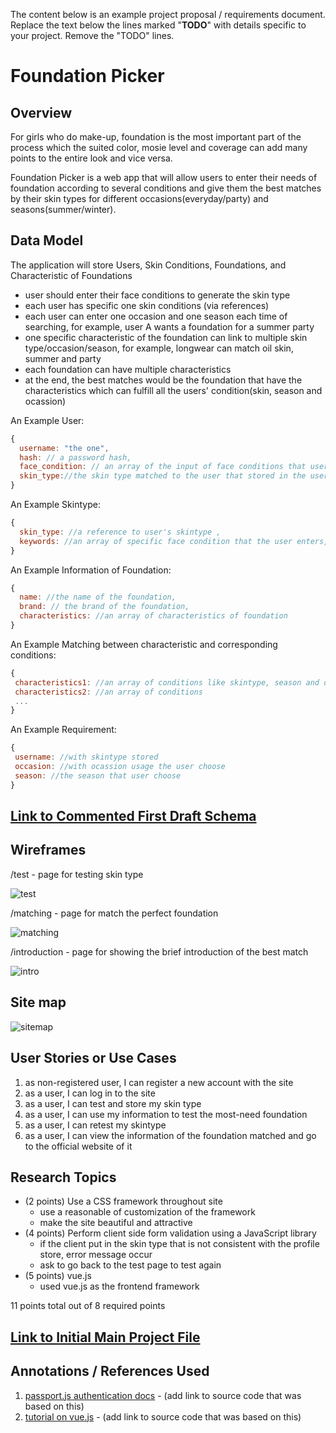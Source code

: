 The content below is an example project proposal / requirements document. Replace the text below the lines marked "__TODO__" with details specific to your project. Remove the "TODO" lines.
 
# Foundation Picker


## Overview

For girls who do make-up, foundation is the most important part of the process which the suited color, mosie level and coverage can add many points to the entire look and vice versa. 

Foundation Picker is a web app that will allow users to enter their needs of foundation according to several conditions and give them the best matches by their skin types for different occasions(everyday/party) and seasons(summer/winter). 

## Data Model



The application will store Users, Skin Conditions, Foundations, and Characteristic of Foundations

* user should enter their face conditions to generate the skin type
* each user has specific one skin conditions (via references)
* each user can enter one occasion and one season each time of searching, for example, user A wants a foundation for a summer party 
* one specific characteristic of the foundation can link to multiple skin type/occasion/season, for example, longwear can match oil skin, summer and party
* each foundation can have multiple characteristics
* at the end, the best matches would be the foundation that have the characteristics which can fulfill all the users' condition(skin, season and ocassion)



An Example User:

```javascript
{
  username: "the one",
  hash: // a password hash,
  face_condition: // an array of the input of face conditions that user enters,
  skin_type://the skin type matched to the user that stored in the user profile
}
```


An Example Skintype:

```javascript
{
  skin_type: //a reference to user's skintype ,
  keywords: //an array of specific face condition that the user enters,
}

```

An Example Information of Foundation:

```javascript
{
  name: //the name of the foundation,
  brand: // the brand of the foundation,
  characteristics: //an array of characteristics of foundation 
}
```

An Example Matching between characteristic and corresponding conditions:
```javascript
{
 characteristics1: //an array of conditions like skintype, season and ocassion of usage
 characteristics2: //an array of conditions 
 ...
}
```
An Example Requirement:
```javascript
{
 username: //with skintype stored
 occasion: //with ocassion usage the user choose
 season: //the season that user choose
}
```

## [Link to Commented First Draft Schema](db.js) 


## Wireframes


/test - page for testing skin type

![test](documentation/test.png)

/matching - page for match the perfect foundation

![matching](documentation/matching.png)

/introduction - page for showing the brief introduction of the best match

![intro](documentation/info.png)

## Site map

![sitemap](documentation/map.png)


## User Stories or Use Cases

1. as non-registered user, I can register a new account with the site 
2. as a user, I can log in to the site
3. as a user, I can test and store my skin type
4. as a user, I can use my information to test the most-need foundation
5. as a user, I can retest my skintype
6. as a user, I can view the information of the foundation matched and go to the official website of it

## Research Topics

* (2 points) Use a CSS framework throughout site
    * use a reasonable of customization of the framework
    * make the site beautiful and attractive
* (4 points) Perform client side form validation using a JavaScript library
    * if the client put in the skin type that is not consistent with the profile store, error message occur
    * ask to go back to the test page to test again
* (5 points) vue.js
    * used vue.js as the frontend framework

11 points total out of 8 required points 


## [Link to Initial Main Project File](app.js) 

## Annotations / References Used

1. [passport.js authentication docs](http://passportjs.org/docs) - (add link to source code that was based on this)
2. [tutorial on vue.js](https://vuejs.org/v2/guide/) - (add link to source code that was based on this)

